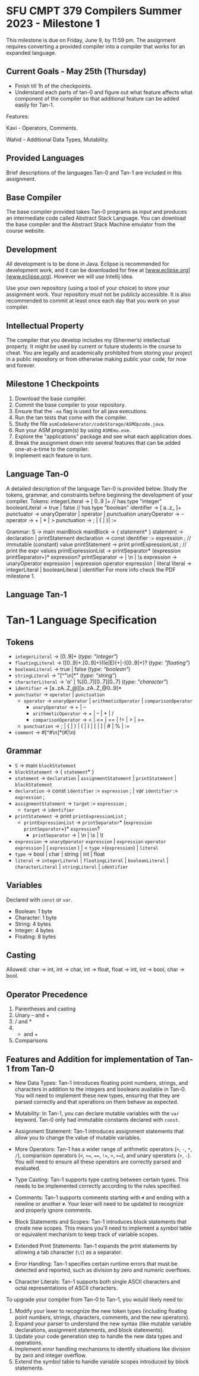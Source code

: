 # SFU CMPT 379 Compilers Summer 2023 - Milestone 1

This milestone is due on Friday, June 9, by 11:59 pm. The assignment requires converting a provided compiler into a compiler that works for an expanded language. 

## Current Goals - May 25th (Thursday)
- Finish till 1h of the checkpoints.
- Understand each parts of tan-0 and figure out what feature affects what component of the compiler so that additional feature can be added easily for Tan-1.

Features:

 Kavi - Operators, Comments.
 
 Wahid - Additional Data Types, Mutability.



## Provided Languages

Brief descriptions of the languages Tan-0 and Tan-1 are included in this assignment. 

## Base Compiler

The base compiler provided takes Tan-0 programs as input and produces an intermediate code called Abstract Stack Language. You can download the base compiler and the Abstract Stack Machine emulator from the course website.

## Development 

All development is to be done in Java. Eclipse is recommended for development work, and it can be downloaded for free at [www.eclipse.org](www.eclipse.org). However we will use Intellij Idea. 

Use your own repository (using a tool of your choice) to store your assignment work. Your repository must not be publicly accessible. It is also recommended to commit at least once each day that you work on your compiler.

## Intellectual Property

The compiler that you develop includes my (Shermer’s) intellectual property. It might be used by current or future students in the course to cheat. You are legally and academically prohibited from storing your project in a public repository or from otherwise making public your code, for now and forever. 



## Milestone 1 Checkpoints

1. Download the base compiler.
2. Commit the base compiler to your repository.
3. Ensure that the `-ea` flag is used for all java executions.
4. Run the tan tests that come with the compiler.
5. Study the file `asmCodeGenerator/codeStorage/ASMOpcode.java`.
6. Run your ASM program(s) by using `ASMEmu.exe`.
7. Explore the "applications" package and see what each application does.
8. Break the assignment down into several features that can be added one-at-a-time to the compiler.
9. Implement each feature in turn.

## Language Tan-0
A detailed description of the language Tan-0 is provided below.
Study the tokens, grammar, and constraints before beginning the development of your compiler.
Tokens:
integerLiteral → [ 0..9 ]+ // has type "integer"
booleanLiteral → true | false // has type "boolean"
identifier → [ a..z_ ]+
punctuator → unaryOperator | operator | punctuation
unaryOperator → –
operator → + | * | >
punctuation → ; | { | }| :=

Grammar:
S → main mainBlock
mainBlock → { statement* }
statement → declaration | printStatement
declaration → const identifier := expression ; // immutable (constant) value
printStatement → print printExpressionList ; // print the expr values
printExpressionList → printSeparator* (expression printSeparator+)* expression?
printSeparator → \| \n | \s
expression → unaryOperator expression | expression operator expression | literal
literal → integerLiteral | booleanLiteral | identifier
For more info check the PDF milestone 1.

## Language Tan-1
# Tan-1 Language Specification

## Tokens

- `integerLiteral` → [0..9]+ (_type: "integer"_)
- `floatingLiteral` → ([0..9]+.[0..9]+)((e|E)(+|-)[0..9]+)? (_type: "floating"_)
- `booleanLiteral` → true | false (_type: "boolean"_)
- `stringLiteral` → "[^"\n]*" (_type: “string”_)
- `characterLiteral` → 'α' | %[0..7][0..7][0..7] (_type: "character"_)
- `identifier` → [a..zA..Z_@][a..zA..Z_@0..9]*
- `punctuator` → `operator` | `punctuation`
  - `operator` → `unaryOperator` | `arithmeticOperator` | `comparisonOperator`
    - `unaryOperator` → + | –
    - `arithmeticOperator` → + | – | * | /
    - `comparisonOperator` → < | <= | == | != | > | >=
  - `punctuation` → ; | { | } | ( | ) | [ | ] | # | % | :=
- `comment` → #[^#\n]*(#|\n)

## Grammar

- `S` → main `blockStatement`
- `blockStatement` → { `statement`* }
- `statement` → `declaration` | `assignmentStatement` | `printStatement` | `blockStatement`
- `declaration` → const `identifier` := `expression` ; | var `identifier` := `expression` ;
- `assignmentStatement` → `target` := `expression` ;
  - `target` → `identifier`
- `printStatement` → print `printExpressionList` ;
  - `printExpressionList` → `printSeparator`* (`expression` `printSeparator`+)* `expression`?
    - `printSeparator` → \| \n | \s | \t
- `expression` → `unaryOperator` `expression` | `expression` `operator` `expression` | ( `expression` ) | < `type` >(`expression`) | `literal`
- `type` → bool | char | string | int | float
- `literal` → `integerLiteral` | `floatingLiteral` | `booleanLiteral` | `characterLiteral` | `stringLiteral` | `identifier`

## Variables

Declared with `const` or `var`.

- Boolean: 1 byte
- Character: 1 byte
- String: 4 bytes
- Integer: 4 bytes
- Floating: 8 bytes

## Casting

Allowed: char → int, int → char, int → float, float → int, int → bool, char → bool.

## Operator Precedence

1. Parentheses and casting
2. Unary – and +
3. / and *
4. - and +
5. Comparisons


## Features and Addition for implementation of Tan-1 from Tan-0
- New Data Types: Tan-1 introduces floating point numbers, strings, and characters in addition to the integers and booleans available in Tan-0. You will need to implement these new types, ensuring that they are parsed correctly and that operations on them behave as expected.

- Mutability: In Tan-1, you can declare mutable variables with the `var` keyword. Tan-0 only had immutable constants declared with `const`.

- Assignment Statement: Tan-1 introduces assignment statements that allow you to change the value of mutable variables.

- More Operators: Tan-1 has a wider range of arithmetic operators (`+`, `-`, `*`, `/`), comparison operators (`<`, `<=`, `==`, `!=`, `>`, `>=`), and unary operators (`+`, `-`). You will need to ensure all these operators are correctly parsed and evaluated.

- Type Casting: Tan-1 supports type casting between certain types. This needs to be implemented correctly according to the rules specified.

- Comments: Tan-1 supports comments starting with `#` and ending with a newline or another `#`. Your lexer will need to be updated to recognize and properly ignore comments.

- Block Statements and Scopes: Tan-1 introduces block statements that create new scopes. This means you'll need to implement a symbol table or equivalent mechanism to keep track of variable scopes.

- Extended Print Statements: Tan-1 expands the print statements by allowing a tab character (`\t`) as a separator.

- Error Handling: Tan-1 specifies certain runtime errors that must be detected and reported, such as division by zero and numeric overflows.

- Character Literals: Tan-1 supports both single ASCII characters and octal representations of ASCII characters.

To upgrade your compiler from Tan-0 to Tan-1, you would likely need to:
1. Modify your lexer to recognize the new token types (including floating point numbers, strings, characters, comments, and the new operators).
2. Expand your parser to understand the new syntax (like mutable variable declarations, assignment statements, and block statements).
3. Update your code generation step to handle the new data types and operations.
4. Implement error handling mechanisms to identify situations like division by zero and integer overflow.
5. Extend the symbol table to handle variable scopes introduced by block statements.

